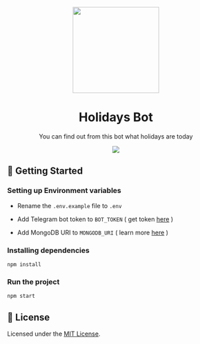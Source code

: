 <p align="center">
  <a href="https://t.me/Today_Holidays_Bot">
    <img src="https://img.shields.io/badge/-Open_in_Telegram-26A5E4?logo=Telegram&logoColor=white" width="200" />
  </a>
</p>

<h1 align="center">
  Holidays Bot
</h1>

<p align="center">
  You can find out from this bot what holidays are today
</p>

<p align="center">
  <img src="https://ic.wampi.ru/2023/02/08/holidays_bot.png" />
</p>

## 🚀 Getting Started

### Setting up Environment variables

- Rename the `.env.example` file to `.env`

- Add Telegram bot token to `BOT_TOKEN` ( get token [here](https://t.me/BotFather) )

- Add MongoDB URI to `MONGODB_URI` ( learn more [here](https://www.mongodb.com/docs/drivers/node/current/fundamentals/connection/connect) )

### Installing dependencies

```
npm install
```

### Run the project

```
npm start
```

## 📝 License

Licensed under the [MIT License](./LICENSE).